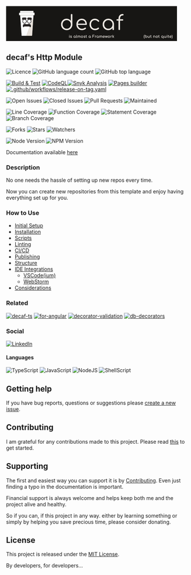 ![Banner](./workdocs/assets/Banner.png)

## decaf's Http Module



![Licence](https://img.shields.io/github/license/decaf-ts/for-http.svg?style=plastic)
![GitHub language count](https://img.shields.io/github/languages/count/decaf-ts/for-http?style=plastic)
![GitHub top language](https://img.shields.io/github/languages/top/decaf-ts/for-http?style=plastic)

[![Build & Test](https://github.com/decaf-ts/for-http/actions/workflows/nodejs-build-prod.yaml/badge.svg)](https://github.com/decaf-ts/for-http/actions/workflows/nodejs-build-prod.yaml)
[![CodeQL](https://github.com/decaf-ts/for-http/actions/workflows/codeql-analysis.yml/badge.svg)](https://github.com/decaf-ts/for-http/actions/workflows/codeql-analysis.yml)[![Snyk Analysis](https://github.com/decaf-ts/for-http/actions/workflows/snyk-analysis.yaml/badge.svg)](https://github.com/decaf-ts/for-http/actions/workflows/snyk-analysis.yaml)
[![Pages builder](https://github.com/decaf-ts/for-http/actions/workflows/pages.yaml/badge.svg)](https://github.com/decaf-ts/for-http/actions/workflows/pages.yaml)
[![.github/workflows/release-on-tag.yaml](https://github.com/decaf-ts/for-http/actions/workflows/release-on-tag.yaml/badge.svg?event=release)](https://github.com/decaf-ts/for-http/actions/workflows/release-on-tag.yaml)

![Open Issues](https://img.shields.io/github/issues/decaf-ts/for-http.svg)
![Closed Issues](https://img.shields.io/github/issues-closed/decaf-ts/for-http.svg)
![Pull Requests](https://img.shields.io/github/issues-pr-closed/decaf-ts/for-http.svg)
![Maintained](https://img.shields.io/badge/Maintained%3F-yes-green.svg)

![Line Coverage](workdocs/reports/coverage/badge-lines.svg)
![Function Coverage](workdocs/reports/coverage/badge-functions.svg)
![Statement Coverage](workdocs/reports/coverage/badge-statements.svg)
![Branch Coverage](workdocs/reports/coverage/badge-branches.svg)


![Forks](https://img.shields.io/github/forks/decaf-ts/for-http.svg)
![Stars](https://img.shields.io/github/stars/decaf-ts/for-http.svg)
![Watchers](https://img.shields.io/github/watchers/decaf-ts/for-http.svg)

![Node Version](https://img.shields.io/badge/dynamic/json.svg?url=https%3A%2F%2Fraw.githubusercontent.com%2Fbadges%2Fshields%2Fmaster%2Fpackage.json&label=Node&query=$.engines.node&colorB=blue)
![NPM Version](https://img.shields.io/badge/dynamic/json.svg?url=https%3A%2F%2Fraw.githubusercontent.com%2Fbadges%2Fshields%2Fmaster%2Fpackage.json&label=NPM&query=$.engines.npm&colorB=purple)

Documentation available [here](https://decaf-ts.github.io/for-http/)

### Description

No one needs the hassle of setting up new repos every time.

Now you can create new repositories from this template and enjoy having everything set up for you.



### How to Use

- [Initial Setup](./tutorials/For%20Developers.md#_initial-setup_)
- [Installation](./tutorials/For%20Developers.md#installation)
- [Scripts](./tutorials/For%20Developers.md#scripts)
- [Linting](./tutorials/For%20Developers.md#testing)
- [CI/CD](./tutorials/For%20Developers.md#continuous-integrationdeployment)
- [Publishing](./tutorials/For%20Developers.md#publishing)
- [Structure](./tutorials/For%20Developers.md#repository-structure)
- [IDE Integrations](./tutorials/For%20Developers.md#ide-integrations)
  - [VSCode(ium)](./tutorials/For%20Developers.md#visual-studio-code-vscode)
  - [WebStorm](./tutorials/For%20Developers.md#webstorm)
- [Considerations](./tutorials/For%20Developers.md#considerations)




### Related

[![decaf-ts](https://github-readme-stats.vercel.app/api/pin/?username=decaf-ts&repo=decaf-ts)](https://github.com/decaf-ts/decaf-ts)
[![for-angular](https://github-readme-stats.vercel.app/api/pin/?username=decaf-ts&repo=for-angular)](https://github.com/decaf-ts/for-angular)
[![decorator-validation](https://github-readme-stats.vercel.app/api/pin/?username=decaf-ts&repo=decorator-validation)](https://github.com/decaf-ts/decorator-validation)
[![db-decorators](https://github-readme-stats.vercel.app/api/pin/?username=decaf-ts&repo=db-decorators)](https://github.com/decaf-ts/db-decorators)


### Social

[![LinkedIn](https://img.shields.io/badge/LinkedIn-0077B5?style=for-the-badge&logo=linkedin&logoColor=white)](https://www.linkedin.com/in/decaf-ts/)




#### Languages

![TypeScript](https://img.shields.io/badge/TypeScript-007ACC?style=for-the-badge&logo=typescript&logoColor=white)
![JavaScript](https://img.shields.io/badge/JavaScript-F7DF1E?style=for-the-badge&logo=javascript&logoColor=black)
![NodeJS](https://img.shields.io/badge/Node.js-43853D?style=for-the-badge&logo=node.js&logoColor=white)
![ShellScript](https://img.shields.io/badge/Shell_Script-121011?style=for-the-badge&logo=gnu-bash&logoColor=white)

## Getting help

If you have bug reports, questions or suggestions please [create a new issue](https://github.com/decaf-ts/ts-workspace/issues/new/choose).

## Contributing

I am grateful for any contributions made to this project. Please read [this](./workdocs/98-Contributing.md) to get started.

## Supporting

The first and easiest way you can support it is by [Contributing](./workdocs/98-Contributing.md). Even just finding a typo in the documentation is important.

Financial support is always welcome and helps keep both me and the project alive and healthy.

So if you can, if this project in any way. either by learning something or simply by helping you save precious time, please consider donating.

## License

This project is released under the [MIT License](./LICENSE.md).

By developers, for developers...